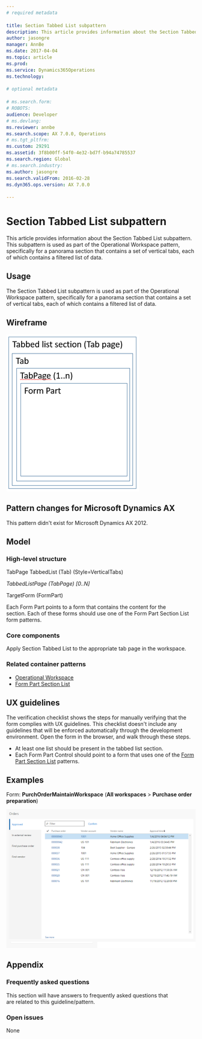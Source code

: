 ```yaml
---
# required metadata

title: Section Tabbed List subpattern
description: This article provides information about the Section Tabbed List subpattern. This subpattern is used as part of the Operational Workspace pattern, specifically for a panorama section that contains a set of vertical tabs, each of which contains a filtered list of data.
author: jasongre
manager: AnnBe
ms.date: 2017-04-04
ms.topic: article
ms.prod: 
ms.service: Dynamics365Operations
ms.technology: 

# optional metadata

# ms.search.form: 
# ROBOTS: 
audience: Developer
# ms.devlang: 
ms.reviewer: annbe
ms.search.scope: AX 7.0.0, Operations
# ms.tgt_pltfrm: 
ms.custom: 29291
ms.assetid: 3f8b00ff-54f0-4e32-bd7f-b94a74785537
ms.search.region: Global
# ms.search.industry: 
ms.author: jasongre
ms.search.validFrom: 2016-02-28
ms.dyn365.ops.version: AX 7.0.0

---
```


# Section Tabbed List subpattern

This article provides information about the Section Tabbed List subpattern. This subpattern is used as part of the Operational Workspace pattern, specifically for a panorama section that contains a set of vertical tabs, each of which contains a filtered list of data.

Usage
-----

The Section Tabbed List subpattern is used as part of the Operational Workspace pattern, specifically for a panorama section that contains a set of vertical tabs, each of which contains a filtered list of data.

## Wireframe
[![sectionTabbedListWireframe](./media/sectiontabbedlistwireframe.png)](./media/sectiontabbedlistwireframe.png)

## Pattern changes for Microsoft Dynamics AX
This pattern didn't exist for Microsoft Dynamics AX 2012.

## Model
### High-level structure

TabPage TabbedList (Tab) (Style=VerticalTabs)

*TabbedListPage (TabPage) \[0..N\]*

TargetForm (FormPart)

Each Form Part points to a form that contains the content for the section. Each of these forms should use one of the Form Part Section List form patterns.

### Core components

Apply Section Tabbed List to the appropriate tab page in the workspace.

### Related container patterns

-   [Operational Workspace](workspace-form-pattern.md)
-   [Form Part Section List](section-list-form-pattern.md)

## UX guidelines
The verification checklist shows the steps for manually verifying that the form complies with UX guidelines. This checklist doesn't include any guidelines that will be enforced automatically through the development environment. Open the form in the browser, and walk through these steps.

-   At least one list should be present in the tabbed list section.
-   Each Form Part Control should point to a form that uses one of the [Form Part Section List](section-list-form-pattern.md) patterns.

## Examples
Form: **PurchOrderMaintainWorkspace** (**All workspaces** &gt; **Purchase order preparation**) 

[![tabbedListSectionExample](./media/tabbedlistsectionexample.png)](./media/tabbedlistsectionexample.png)

## Appendix
### Frequently asked questions

This section will have answers to frequently asked questions that are related to this guideline/pattern.

### Open issues

None

